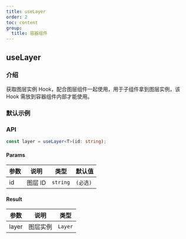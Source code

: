 ```yaml
---
title: useLayer
order: 2
toc: content
group:
  title: 容器组件
---
```


## useLayer

### 介绍

获取图层实例 Hook，配合图层组件一起使用，用于子组件拿到图层实例，该 Hook 需放到容器组件内部才能使用。

### 默认示例

<code src="./demos/default.tsx" defaultShowCode></code>

### API

```ts
const layer = useLayer<T>(id: string);
```

#### Params

| 参数 | 说明    | 类型     | 默认值   |
| ---- | ------- | -------- | -------- |
| id   | 图层 ID | `string` | `(必选)` |

#### Result

| 参数  | 说明     | 类型    |
| ----- | -------- | ------- |
| layer | 图层实例 | `Layer` |
